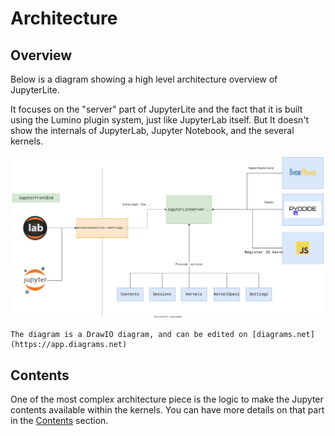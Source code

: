 # Architecture

## Overview

Below is a diagram showing a high level architecture overview of JupyterLite.

It focuses on the "server" part of JupyterLite and the fact that it is built using the
Lumino plugin system, just like JupyterLab itself. But It doesn't show the internals of
JupyterLab, Jupyter Notebook, and the several kernels.

![architecture-diagram](../images/jupyterlite-diagram.svg)

```{hint}
The diagram is a DrawIO diagram, and can be edited on [diagrams.net](https://app.diagrams.net)
```

## Contents

One of the most complex architecture piece is the logic to make the Jupyter
contents available within the kernels. You can have more details on that
part in the [Contents](./contents.md) section.

